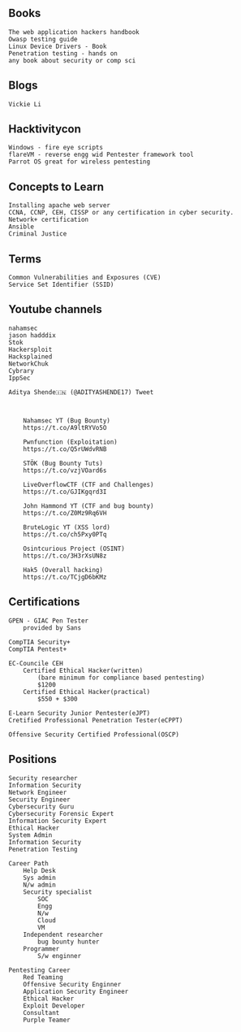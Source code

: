 ## **Books**
	The web application hackers handbook
	Owasp testing guide
	Linux Device Drivers - Book
	Penetration testing - hands on 
	any book about security or comp sci

## **Blogs**
	Vickie Li

## **Hacktivitycon**
	Windows - fire eye scripts
	flareVM - reverse engg wid Pentester framework tool
	Parrot OS great for wireless pentesting
	
## **Concepts to Learn**
	Installing apache web server
	CCNA, CCNP, CEH, CISSP or any certification in cyber security.
	Network+ certification
	Ansible
	Criminal Justice 

## **Terms**
	Common Vulnerabilities and Exposures (CVE)
	Service Set Identifier (SSID)

## **Youtube channels**
	nahamsec
	jason hadddix
	Stok
	Hackersploit
	Hacksplained
	NetworkChuk
	Cybrary
	IppSec

	Aditya Shende🇮🇳 (@ADITYASHENDE17) Tweet

		

		Nahamsec YT (Bug Bounty)
		https://t.co/A9ltRYVo5O

		Pwnfunction (Exploitation)
		https://t.co/Q5rUWdvRNB

		STÖK (Bug Bounty Tuts)
		https://t.co/vzjVOard6s

		LiveOverflowCTF (CTF and Challenges)
		https://t.co/GJIKgqrd3I 

		John Hammond YT (CTF and bug bounty)
		https://t.co/Z0Mz9Rq6VH

		BruteLogic YT (XSS lord)
		https://t.co/ch5Pxy0PTq

		Osintcurious Project (OSINT)
		https://t.co/3H3rXsUN8z
		
		Hak5 (Overall hacking)
		https://t.co/TCjgD6bKMz 

## **Certifications**
	
	GPEN - GIAC Pen Tester
		provided by Sans
	
	CompTIA Security+
	CompTIA Pentest+

	EC-Councile CEH
		Certified Ethical Hacker(written)
			(bare minimum for compliance based pentesting)
			$1200
		Certified Ethical Hacker(practical)
			$550 + $300

	E-Learn Security Junior Pentester(eJPT)
	Cretified Professional Penetration Tester(eCPPT)

	Offensive Security Certified Professional(OSCP)

## **Positions**
	Security researcher
	Information Security
	Network Engineer
	Security Engineer
	Cybersecurity Guru
	Cybersecurity Forensic Expert
	Information Security Expert
	Ethical Hacker
	System Admin
	Information Security
	Penetration Testing

	Career Path
		Help Desk
		Sys admin
		N/w admin
		Security specialist 
			SOC
			Engg
			N/w
			Cloud
			VM
		Independent researcher
			bug bounty hunter
		Programmer
			S/w enginner
	
	Pentesting Career
		Red Teaming
		Offensive Security Enginner
		Application Security Engineer
		Ethical Hacker
		Exploit Developer
		Consultant
		Purple Teamer